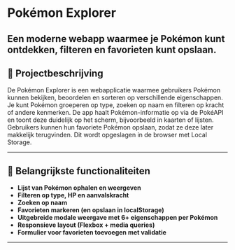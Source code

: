 # Pokémon Explorer

Een moderne webapp waarmee je Pokémon kunt ontdekken, filteren en favorieten kunt opslaan.
---

## 📌 Projectbeschrijving

De Pokémon Explorer is een webapplicatie waarmee gebruikers Pokémon kunnen bekijken, beoordelen en sorteren op verschillende eigenschappen. Je kunt Pokémon groeperen op type, zoeken op naam en filteren op kracht of andere kenmerken. De app haalt Pokémon-informatie op via de PokéAPI en toont deze duidelijk op het scherm, bijvoorbeeld in kaarten of lijsten. Gebruikers kunnen hun favoriete Pokémon opslaan, zodat ze deze later makkelijk terugvinden. Dit wordt opgeslagen in de browser met Local Storage.

---
## 🚀 Belangrijkste functionaliteiten

- **Lijst van Pokémon ophalen en weergeven**
- **Filteren op type, HP en aanvalskracht**
- **Zoeken op naam**
- **Favorieten markeren (en opslaan in localStorage)**
- **Uitgebreide modale weergave met 6+ eigenschappen per Pokémon**
- **Responsieve layout (Flexbox + media queries)**
- **Formulier voor favorieten toevoegen met validatie**

---
